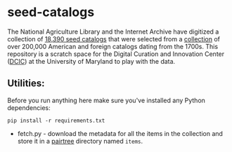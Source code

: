 # seed-catalogs

The National Agriculture Library and the Internet Archive have digitized
a collection of [18,390 seed catalogs] that were selected from a [collection]
of over 200,000 American and foreign catalogs dating from the 1700s. 
This repository is a scratch space for the Digital Curation and Innovation 
Center ([DCIC]) at the University of Maryland to play with the data.

## Utilities:

Before you run anything here make sure you've installed any Python dependencies:

    pip install -r requirements.txt

* fetch.py - download the metadata for all the items in the collection and store it in a [pairtree] directory named `items`.


[18,390 seed catalogs]: https://archive.org/details/usda-nurseryandseedcatalog
[collection]: http://specialcollections.nal.usda.gov/guide-collections/henry-g-gilbert-nursery-and-seed-trade-catalog-collection
[DCIC]: http://dcic.umd.edu/
[pairtree]: https://wiki.ucop.edu/display/Curation/PairTree
